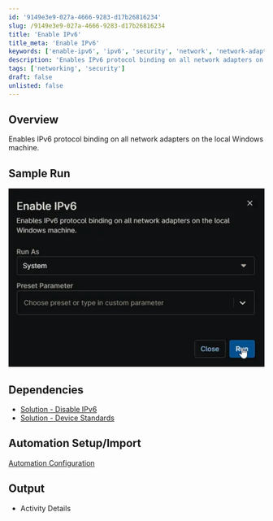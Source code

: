 ```yaml
---
id: '9149e3e9-027a-4666-9283-d17b26816234'
slug: /9149e3e9-027a-4666-9283-d17b26816234
title: 'Enable IPv6'
title_meta: 'Enable IPv6'
keywords: ['enable-ipv6', 'ipv6', 'security', 'network', 'network-adapter', 'device-standard']
description: 'Enables IPv6 protocol binding on all network adapters on the local Windows machine.'
tags: ['networking', 'security']
draft: false
unlisted: false
---
```


## Overview

Enables IPv6 protocol binding on all network adapters on the local Windows machine.

## Sample Run

![Image1](../../../static/img/docs/9149e3e9-027a-4666-9283-d17b26816234/image1.webp)

## Dependencies

- [Solution - Disable IPv6](/docs/)
- [Solution - Device Standards](/docs/)

## Automation Setup/Import

[Automation Configuration](https://github.com/ProVal-Tech/ninjarmm/blob/main/scripts/enable-ipv6.ps1)

## Output

- Activity Details  
